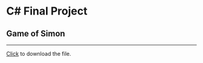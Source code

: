# C# Final Project
## Game of Simon
___
<a id ="raw-url" href="https://github.com/RyanberryPi/Simon/blob/master/Simon/Simon_Setup/Release/Simon_Setup.msi">Click</a> to download the file.
